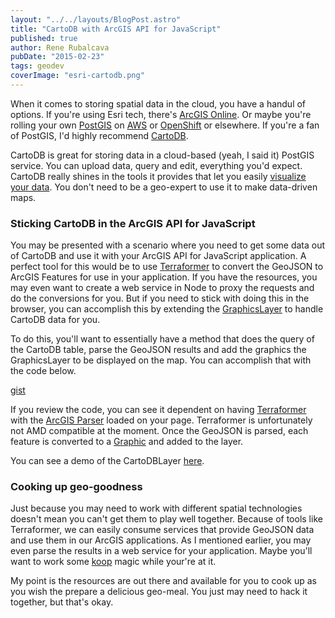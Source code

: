```yaml
---
layout: "../../layouts/BlogPost.astro"
title: "CartoDB with ArcGIS API for JavaScript"
published: true
author: Rene Rubalcava
pubDate: "2015-02-23"
tags: geodev
coverImage: "esri-cartodb.png"
---
```


When it comes to storing spatial data in the cloud, you have a handul of options. If you're using Esri tech, there's [ArcGIS Online](http://www.arcgis.com/features/). Or maybe you're rolling your own [PostGIS](http://postgis.net/) on [AWS](https://aws.amazon.com/) or [OpenShift](https://www.openshift.com/) or elsewhere. If you're a fan of PostGIS, I'd highly recommend [CartoDB](http://cartodb.com/).

CartoDB is great for storing data in a cloud-based (yeah, I said it) PostGIS service. You can upload data, query and edit, everything you'd expect. CartoDB really shines in the tools it provides that let you easily [visualize your data](http://cartodb.com/gallery/web-mobile). You don't need to be a geo-expert to use it to make data-driven maps.

### Sticking CartoDB in the ArcGIS API for JavaScript

You may be presented with a scenario where you need to get some data out of CartoDB and use it with your ArcGIS API for JavaScript application. A perfect tool for this would be to use [Terraformer](http://terraformer.io/) to convert the GeoJSON to ArcGIS Features for use in your application. If you have the resources, you may even want to create a web service in Node to proxy the requests and do the conversions for you. But if you need to stick with doing this in the browser, you can accomplish this by extending the [GraphicsLayer](https://developers.arcgis.com/javascript/jsapi/graphicslayer-amd.html) to handle CartoDB data for you.

To do this, you'll want to essentially have a method that does the query of the CartoDB table, parse the GeoJSON results and add the graphics the GraphicsLayer to be displayed on the map. You can accomplish that with the code below.

[gist](https://gist.github.com/odoe/9cbb76e1a08ef1a7aa3b)

If you review the code, you can see it dependent on having [Terraformer](http://terraformer.io/) with the [ArcGIS Parser](http://terraformer.io/arcgis-parser/) loaded on your page. Terraformer is unfortunately not AMD compatible at the moment. Once the GeoJSON is parsed, each feature is converted to a [Graphic](https://developers.arcgis.com/javascript/jsapi/graphic-amd.html) and added to the layer.

You can see a demo of the CartoDBLayer [here](http://www.odoe.net/apps/arccartodb/sample/).

### Cooking up geo-goodness

Just because you may need to work with different spatial technologies doesn't mean you can't get them to play well together. Because of tools like Terraformer, we can easily consume services that provide GeoJSON data and use them in our ArcGIS applications. As I mentioned earlier, you may even parse the results in a web service for your application. Maybe you'll want to work some [koop](https://github.com/Esri/koop) magic while your're at it.

My point is the resources are out there and available for you to cook up as you wish the prepare a delicious geo-meal. You just may need to hack it together, but that's okay.
